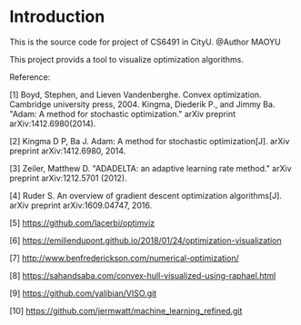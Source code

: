 # Introduction

This is the source code for project of CS6491 in CityU. @Author MAOYU

This project provids a tool to visualize optimization algorithms. 

Reference:

[1] Boyd, Stephen, and Lieven Vandenberghe. Convex optimization. Cambridge university press, 2004. Kingma, Diederik P., and Jimmy Ba. "Adam: A method for stochastic optimization." arXiv preprint arXiv:1412.6980(2014).

[2] Kingma D P, Ba J. Adam: A method for stochastic optimization[J]. arXiv preprint arXiv:1412.6980, 2014.

[3] Zeiler, Matthew D. "ADADELTA: an adaptive learning rate method." arXiv preprint arXiv:1212.5701 (2012).

[4] Ruder S. An overview of gradient descent optimization algorithms[J]. arXiv preprint arXiv:1609.04747, 2016.

[5] https://github.com/lacerbi/optimviz

[6] https://emiliendupont.github.io/2018/01/24/optimization-visualization 

[7] http://www.benfrederickson.com/numerical-optimization/

[8] https://sahandsaba.com/convex-hull-visualized-using-raphael.html 

[9] https://github.com/yalibian/VISO.git

[10] https://github.com/jermwatt/machine_learning_refined.git